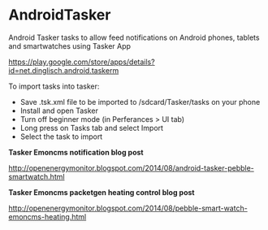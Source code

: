 AndroidTasker
=============

Android Tasker tasks to allow feed notifications on Android phones, tablets and smartwatches using Tasker App

https://play.google.com/store/apps/details?id=net.dinglisch.android.taskerm

To import tasks into tasker:

* Save .tsk.xml file to be imported to /sdcard/Tasker/tasks on your phone
* Install and open Tasker
* Turn off beginner mode (in Perferances > UI tab)
* Long press on Tasks tab and select Import
* Select the task to import

**Tasker Emoncms notification blog post**

http://openenergymonitor.blogspot.com/2014/08/android-tasker-pebble-smartwatch.html

**Tasker Emoncms packetgen heating control blog post**

http://openenergymonitor.blogspot.com/2014/08/pebble-smart-watch-emoncms-heating.html

